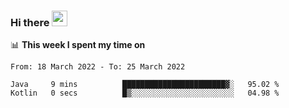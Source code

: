 ### Hi there <a href="https://www.gautamkrishnar.com/"><img src="https://media.giphy.com/media/hvRJCLFzcasrR4ia7z/giphy.gif" width="25px"></a>

📊 **This week I spent my time on**

<!--START_SECTION:waka-->

```text
From: 18 March 2022 - To: 25 March 2022

Java     9 mins          ███████████████████████▓░   95.02 %
Kotlin   0 secs          █▒░░░░░░░░░░░░░░░░░░░░░░░   04.98 %
```

<!--END_SECTION:waka-->
